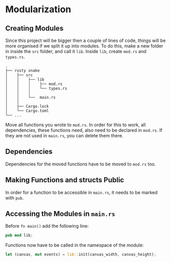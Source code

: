 # Modularization

## Creating Modules

Since this project will be bigger then  a couple of lines of code, things will be more organised if we split it up into modules. To do this, make a new folder in inside the `src` folder, and call it `lib`. Inside `lib`, create `mod.rs` and `types.rs`.

```
.
├── rusty snake
│    ├── src
│    │    ├── lib
│    │    │    ├── mod.rs
│    │    │    └── types.rs
│    │    │
│    │    └──  main.rs
│    │    
│    ├── Cargo.lock
│    └── Cargo.toml
└── ...
```


Move all functions you wrote to `mod.rs`. In order for this to work, all dependencies, these functions need, also need to be declared in `mod.rs`. If they are not used in `main.rs`, you can delete them there.

## Dependencies
Dependencies for the moved functions have to be moved to `mod.rs` too.

## Making Functions and structs Public

In order for a function to be accessible in `main.rs`, it needs to be marked with `pub`.

## Accessing the Modules in `main.rs`

Before `fn main()` add the following line:

```rust
pub mod lib;
```

Functions now have to be called in the namespace of the module:

```rust
let (canvas, mut events) = lib::init(canvas_width, canvas_height);

```
